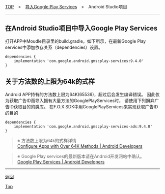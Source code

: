 [TOP](../../README.md)　>　[导入Google Play Services](../README.md)　>　Android Studio项目

---

## 在Android Studio项目中导入Google Play Services

打开APP中Moudle目录里的build.gradle，如下所示，在最新Google Play services中添加依存关系（dependencies）设置。

```
dependencies {
	implementation 'com.google.android.gms:play-services:9.4.0'
}
```

## 关于方法数的上限为64k的式样

Android APP持有的方法数上限为64K(65536)，超过后会发生编译错误。
因此仅为获取广告ID而导入拥有大量方法的GooglePlayServices时，
请使用下列摒弃广告ID获取目的的类库。
在F.O.X SDK中用GooglePlayServices来实现获取广告ID的目的

```
dependencies {
	implementation 'com.google.android.gms:play-services-ads:9.4.0'
}
```

> ※ 方法数上限为64k的式样详情<br>
[Configure Apps with Over 64K Methods | Android Developers](https://developer.android.com/studio/build/multidex.html)

> ※ Google Play services的最新版本请在Android开发网站中确认。<br>
[Google Play Services | Android Developers](https://developer.android.com/google/play-services/index.html)

---
[返回](../README.md)

[Top](../../../README.md)
